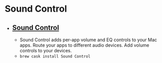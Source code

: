 # Sound Control
- [Sound Control](https://staticz.com/soundcontrol/)
  - 
  - Sound Control adds per-app volume and EQ controls to your Mac apps. Route your apps to different audio devices. Add volume controls to your devices.
  - `brew cask install Sound Control`
